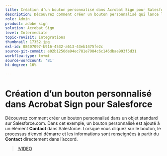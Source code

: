 ```yaml
---
title: Création d’un bouton personnalisé dans Acrobat Sign pour Salesforce
description: Découvrez comment créer un bouton personnalisé qui lance le processus d’envoi et renseigne automatiquement un accord
role: Admin
product: adobe sign
solution: Acrobat Sign
level: Intermediate
topic-revisit: Integrations
thumbnail: 17352.jpg
exl-id: 08407097-b916-4532-a613-43eb1475fe2c
source-git-commit: e02b1250de94ec781e7984c6c146dbae993f5d31
workflow-type: tm+mt
source-wordcount: '81'
ht-degree: 16%

---
```


# Création d’un bouton personnalisé dans Acrobat Sign pour Salesforce

Découvrez comment créer un bouton personnalisé dans un objet standard sur Salesforce.com. Dans cet exemple, un bouton personnalisé est ajouté à un élément **Contact** dans Salesforce. Lorsque vous cliquez sur le bouton, le processus d’envoi démarre et les informations sont renseignées à partir du **Contact** directement dans l’accord.

>[!VIDEO](https://video.tv.adobe.com/v/17352?hidetitle=true)
